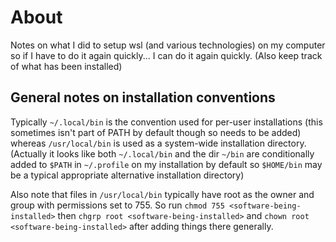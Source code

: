 # About
Notes on what I did to setup wsl (and various technologies) on my computer so if I have to do it again quickly... I can do it again quickly. (Also keep track of what has been installed)

## General notes on installation conventions

Typically `~/.local/bin` is the convention used for per-user installations (this sometimes isn't part of PATH by default though so needs to be added) whereas `/usr/local/bin` is used as a system-wide installation directory. (Actually it looks like both `~/.local/bin` and the dir `~/bin` are conditionally added to `$PATH` in `~/.profile` on my installation by default so `$HOME/bin` may be a typical appropriate alternative installation directory)

Also note that files in `/usr/local/bin` typically have root as the owner and group with permissions set to 755. So run `chmod 755 <software-being-installed>` then `chgrp root <software-being-installed>` and `chown root <software-being-installed>` after adding things there generally.